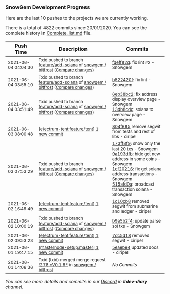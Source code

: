
### SnowGem Development Progress

Here are the last 10 pushes to the projects we are currently working.

There is a total of 4822 commits since 20/01/2020. You can see the complete history in
 [Complete_list.md](Complete_list.md) file.

| Push Time | Description | Commits |
| --- | --- | --- |
| <sub>2021-06-04 04:04:30</sub> | <sub>Txid pushed to branch [feature/add\-solana](https://gitlab.com/snowgem/bitfrost/commits/feature/add-solana) of [snowgem / bitfrost](https://gitlab.com/snowgem/bitfrost) ([Compare changes](https://gitlab.com/snowgem/bitfrost/compare/b522420f5981f8e559d9e0dc9d62051b7f368b84...fdeff82d804e47c967344c15dc4ce0fbda82adf9))</sub> | <sub>[fdeff82d](https://gitlab.com/snowgem/bitfrost/-/commit/fdeff82d804e47c967344c15dc4ce0fbda82adf9): fix lint #2 - Snowgem</sub> |
| <sub>2021-06-04 03:55:10</sub> | <sub>Txid pushed to branch [feature/add\-solana](https://gitlab.com/snowgem/bitfrost/commits/feature/add-solana) of [snowgem / bitfrost](https://gitlab.com/snowgem/bitfrost) ([Compare changes](https://gitlab.com/snowgem/bitfrost/compare/13db8cdc8e39ae28651c44e986023b4f46761d66...b522420f5981f8e559d9e0dc9d62051b7f368b84))</sub> | <sub>[b522420f](https://gitlab.com/snowgem/bitfrost/-/commit/b522420f5981f8e559d9e0dc9d62051b7f368b84): fix lint - Snowgem</sub> |
| <sub>2021-06-04 03:51:49</sub> | <sub>Txid pushed to branch [feature/add\-solana](https://gitlab.com/snowgem/bitfrost/commits/feature/add-solana) of [snowgem / bitfrost](https://gitlab.com/snowgem/bitfrost) ([Compare changes](https://gitlab.com/snowgem/bitfrost/compare/515afd0acada410886a4462d56fbda02dc897bed...13db8cdc8e39ae28651c44e986023b4f46761d66))</sub> | <sub>[6eb38bc2](https://gitlab.com/snowgem/bitfrost/-/commit/6eb38bc27282f674789a1470c9100aa80fd283b8): fix address display overview page - Snowgem<br>[13db8cdc](https://gitlab.com/snowgem/bitfrost/-/commit/13db8cdc8e39ae28651c44e986023b4f46761d66): solana tx overview page - Snowgem</sub> |
| <sub>2021-06-03 08:00:48</sub> | <sub>[[electrum-tent:feature/tent] 1 new commit](https://github.com/ciripel/electrum-tent/commit/804f68561a71337617e052198fd0e0039d9f5be2)</sub> | <sub>[804f685](https://github.com/ciripel/electrum-tent/commit/804f68561a71337617e052198fd0e0039d9f5be2) remove segwit from tests and rest of libs - ciripel</sub> |
| <sub>2021-06-03 07:53:29</sub> | <sub>Txid pushed to branch [feature/add\-solana](https://gitlab.com/snowgem/bitfrost/commits/feature/add-solana) of [snowgem / bitfrost](https://gitlab.com/snowgem/bitfrost) ([Compare changes](https://gitlab.com/snowgem/bitfrost/compare/b9a5b2f47f71aa55b6f51e9ed8b6831190c98f29...515afd0acada410886a4462d56fbda02dc897bed))</sub> | <sub>[173ff8f9](https://gitlab.com/snowgem/bitfrost/-/commit/173ff8f9d9a0a9ab25defe0dc9e5f4e3923d4b86): show only the last 20 txs - Snowgem<br>[9a193dfb](https://gitlab.com/snowgem/bitfrost/-/commit/9a193dfbc7c8d407f68d74c29d308fada009299c): hide get new address in some coins - Snowgem<br>[1ef20216](https://gitlab.com/snowgem/bitfrost/-/commit/1ef202166a905a917fa1e7ed25a67aa6bd8611b5): fix get solana address transactions - Snowgem<br>[515afd0a](https://gitlab.com/snowgem/bitfrost/-/commit/515afd0acada410886a4462d56fbda02dc897bed): broadcast transaction solana - Snowgem</sub> |
| <sub>2021-06-02 16:49:49</sub> | <sub>[[electrum-tent:feature/tent] 1 new commit](https://github.com/ciripel/electrum-tent/commit/1c10cb80c1f2fdc6cb33462b4a0cb8a680ce5294)</sub> | <sub>[1c10cb8](https://github.com/ciripel/electrum-tent/commit/1c10cb80c1f2fdc6cb33462b4a0cb8a680ce5294) removed segwit from submarine and ledger - ciripel</sub> |
| <sub>2021-06-02 10:00:19</sub> | <sub>Txid pushed to branch [feature/add\-solana](https://gitlab.com/snowgem/bitfrost/commits/feature/add-solana) of [snowgem / bitfrost](https://gitlab.com/snowgem/bitfrost) ([Compare changes](https://gitlab.com/snowgem/bitfrost/compare/1d0d90cca0f80667e864bb31c234692ea7b5f418...b9a5b2f47f71aa55b6f51e9ed8b6831190c98f29))</sub> | <sub>[b9a5b2f4](https://gitlab.com/snowgem/bitfrost/-/commit/b9a5b2f47f71aa55b6f51e9ed8b6831190c98f29): update parse sol txs - Snowgem</sub> |
| <sub>2021-06-02 09:53:23</sub> | <sub>[[electrum-tent:feature/tent] 1 new commit](https://github.com/ciripel/electrum-tent/commit/7dc5d189978663a6d5aaac8b7b80632018b446f2)</sub> | <sub>[7dc5d18](https://github.com/ciripel/electrum-tent/commit/7dc5d189978663a6d5aaac8b7b80632018b446f2) removed segwit - ciripel</sub> |
| <sub>2021-06-01 19:47:15</sub> | <sub>[[masternode-setup:master] 1 new commit](https://github.com/TENTOfficial/masternode-setup/commit/5eaebe4467991f41931eb4578513403bab52b7f4)</sub> | <sub>[5eaebe4](https://github.com/TENTOfficial/masternode-setup/commit/5eaebe4467991f41931eb4578513403bab52b7f4) updated docs - ciripel</sub> |
| <sub>2021-06-01 14:06:36</sub> | <sub>Txid (txid) merged merge request [\!278 \*V0\.1\.8\*](https://gitlab.com/snowgem/bitfrost/-/merge_requests/278) in [snowgem / bitfrost](https://gitlab.com/snowgem/bitfrost)</sub> | <sub>_No Commits_</sub> |

_You can see more details and commits in our [Discord](https://discord.gg/zumGnbg) in **#dev-diary** channel._
